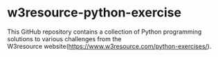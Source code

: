 # w3resource-python-exercise
This GitHub repository contains a collection of Python programming solutions to various challenges from the W3resource website(https://www.w3resource.com/python-exercises/).
